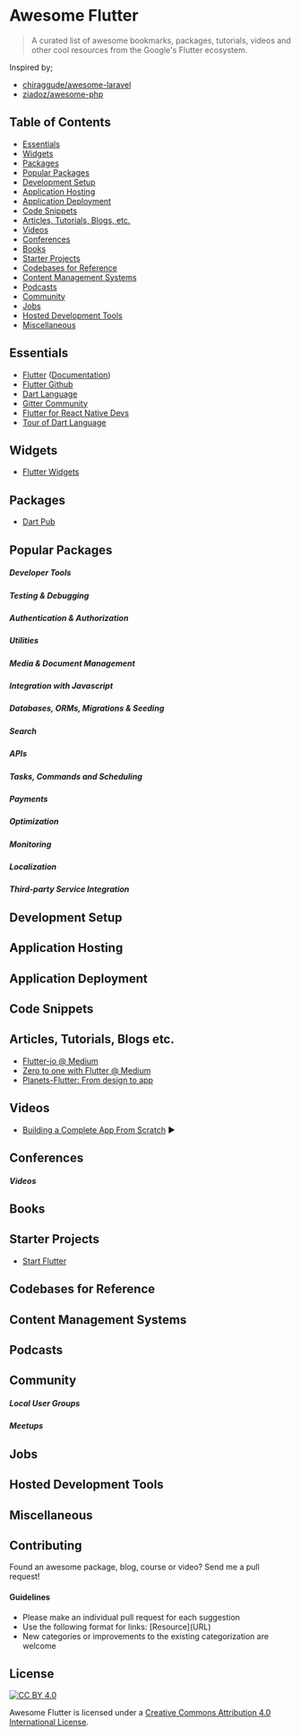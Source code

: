# Awesome Flutter

> A curated list of awesome bookmarks, packages, tutorials, videos and other cool resources from the Google's Flutter ecosystem.

Inspired by;
- [chiraggude/awesome-laravel](https://github.com/chiraggude/awesome-laravel)
- [ziadoz/awesome-php](https://github.com/ziadoz/awesome-php)

## Table of Contents

- [Essentials](#essentials)
- [Widgets](#widgets)
- [Packages](#packages)
- [Popular Packages](#popular-packages)
- [Development Setup](#development-setup)
- [Application Hosting](#application-hosting)
- [Application Deployment](#application-deployment)
- [Code Snippets](#code-snippets)
- [Articles, Tutorials, Blogs, etc.](#articles-tutorials-blogs-etc)
- [Videos](#videos)
- [Conferences](#conferences)
- [Books](#books)
- [Starter Projects](#starter-projects)
- [Codebases for Reference](#codebases-for-reference)
- [Content Management Systems](#content-management-systems)
- [Podcasts](#podcasts)
- [Community](#community)
- [Jobs](#jobs)
- [Hosted Development Tools](#hosted-development-tools)
- [Miscellaneous](#miscellaneous)

## Essentials

* [Flutter](https://flutter.io) ([Documentation](https://flutter.io/docs/))
* [Flutter Github](https://github.com/flutter/flutter)
* [Dart Language](https://www.dartlang.org/)
* [Gitter Community](https://gitter.im/flutter/flutter)
* [Flutter for React Native Devs](https://flutter.io/flutter-for-react-native/)
* [Tour of Dart Language](https://www.dartlang.org/guides/language/language-tour)

## Widgets

* [Flutter Widgets](https://flutter.io/widgets/)

## Packages

* [Dart Pub](https://pub.dartlang.org/flutter)

## Popular Packages


##### Developer Tools


##### Testing & Debugging


##### Authentication & Authorization


##### Utilities


##### Media & Document Management


##### Integration with Javascript


##### Databases, ORMs, Migrations & Seeding


##### Search


##### APIs


##### Tasks, Commands and Scheduling


##### Payments


##### Optimization


##### Monitoring


##### Localization


##### Third-party Service Integration


## Development Setup


## Application Hosting


## Application Deployment


## Code Snippets


## Articles, Tutorials, Blogs etc.

* [Flutter-io @ Medium](https://medium.com/flutter-io)
* [Zero to one with Flutter @ Medium](https://medium.com/flutter-io/zero-to-one-with-flutter-43b13fd7b354)
* [Planets-Flutter: From design to app](https://sergiandreplace.com//tags/flutter/)


## Videos

* [Building a Complete App From Scratch](https://www.youtube.com/watch?v=jBBl1tYkUnE) &#9654;



## Conferences



##### Videos



## Books


## Starter Projects

* [Start Flutter](https://startflutter.com/)

## Codebases for Reference



## Content Management Systems



## Podcasts



## Community



##### Local User Groups



##### Meetups



## Jobs



## Hosted Development Tools


## Miscellaneous



## Contributing

Found an awesome package, blog, course or video? Send me a pull request!

#### Guidelines

* Please make an individual pull request for each suggestion
* Use the following format for links: \[Resource\]\(URL\)
* New categories or improvements to the existing categorization are welcome

## License

[![CC BY 4.0](https://licensebuttons.net/l/by/4.0/88x31.png)](https://creativecommons.org/licenses/by/4.0/)

Awesome Flutter is licensed under a  [Creative Commons Attribution 4.0 International License](https://creativecommons.org/licenses/by/4.0/).
